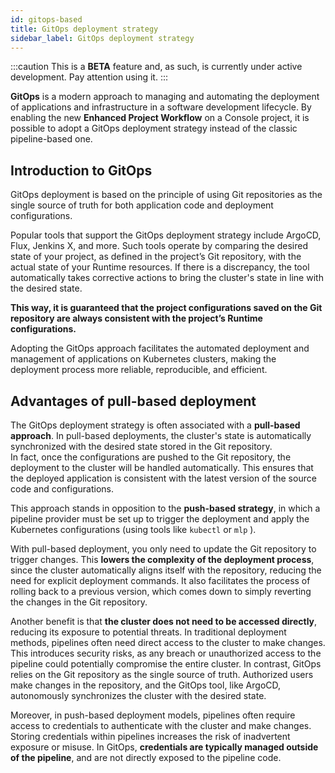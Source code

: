 ```yaml
---
id: gitops-based
title: GitOps deployment strategy
sidebar_label: GitOps deployment strategy
---
```


:::caution
This is a **BETA** feature and, as such, is currently under active development. Pay attention using it.
:::

**GitOps** is a modern approach to managing and automating the deployment of applications and infrastructure in a software development lifecycle. 
By enabling the new **Enhanced Project Workflow** <!-- TODO: LINK -->on a Console project, it is possible to adopt a GitOps deployment strategy instead of the classic pipeline-based one.

## Introduction to GitOps

GitOps deployment is based on the principle of using Git repositories as the single source of truth for both application code and deployment configurations.

Popular tools that support the GitOps deployment strategy include ArgoCD, Flux, Jenkins X, and more. Such tools operate by comparing the desired state of your project, as defined in the project’s Git repository, with the actual state of your Runtime resources. If there is a discrepancy, the tool automatically takes corrective actions to bring the cluster's state in line with the desired state.

**This way, it is guaranteed that the project configurations saved on the Git repository are always consistent with the project’s Runtime configurations.**

Adopting the GitOps approach facilitates the automated deployment and management of applications on Kubernetes clusters, making the deployment process more reliable, reproducible, and efficient.

## Advantages of pull-based deployment

The GitOps deployment strategy is often associated with a **pull-based approach**. In pull-based deployments, the cluster's state is automatically synchronized with the desired state stored in the Git repository.  
In fact, once the configurations are pushed to the Git repository, the deployment to the cluster will be handled automatically. This ensures that the deployed application is consistent with the latest version of the source code and configurations.

This approach stands in opposition to the **push-based strategy**, in which a pipeline provider must be set up to trigger the deployment and apply the Kubernetes configurations (using tools like `kubectl` or `mlp` <!-- (LINK to mlp) -->).

With pull-based deployment, you only need to update the Git repository to trigger changes. This **lowers the complexity of the deployment process**, since the cluster automatically aligns itself with the repository, reducing the need for explicit deployment commands. It also facilitates the process of rolling back to a previous version, which comes down to simply reverting the changes in the Git repository.

Another benefit is that **the cluster does not need to be accessed directly**, reducing its exposure to potential threats. In traditional deployment methods, pipelines often need direct access to the cluster to make changes. This introduces security risks, as any breach or unauthorized access to the pipeline could potentially compromise the entire cluster. In contrast, GitOps relies on the Git repository as the single source of truth. Authorized users make changes in the repository, and the GitOps tool, like ArgoCD, autonomously synchronizes the cluster with the desired state.

Moreover, in push-based deployment models, pipelines often require access to credentials to authenticate with the cluster and make changes. Storing credentials within pipelines increases the risk of inadvertent exposure or misuse. In GitOps, **credentials are typically managed outside of the pipeline**, and are not directly exposed to the pipeline code.

